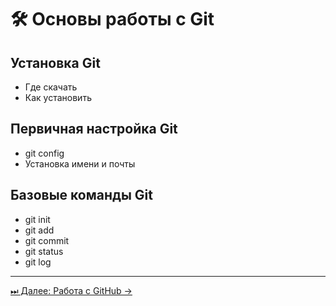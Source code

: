 <head>
  <link rel="stylesheet" type="text/css" href="style.css">
</head>

# 🛠️ Основы работы с Git

## Установка Git
- Где скачать
- Как установить

## Первичная настройка Git
- git config
- Установка имени и почты

## Базовые команды Git
- git init
- git add
- git commit
- git status
- git log

---
[⏭ Далее: Работа с GitHub →](03_github_basics.md)
